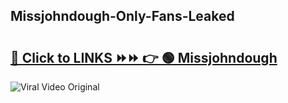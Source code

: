 
 ## Missjohndough-Only-Fans-Leaked

# <h2><a href="https://clipsfans.com/Missjohndough&ref=git">🔗 Click to LINKS ⏩⏩ 👉 🟢 Missjohndough </a></h2>

<a href="https://clipsfans.com/Missjohndough&ref=git" rel="nofollow" data-target="animated-image.originalLink"><img src="https://i.ibb.co.com/xMMVF88/686577567.gif" alt="Viral Video Original" style="max-width: 100%; display: inline-block;" data-target="animated-image.originalImage"></a>
